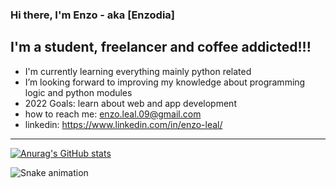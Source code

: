 ### Hi there, I'm Enzo - aka [Enzodia]

## I'm a student, freelancer and coffee addicted!!!

-  I'm currently learning everything mainly python related
-  I’m looking forward to improving my knowledge about programming logic and python modules
-  2022 Goals: learn about web and app development
-  how to reach me: enzo.leal.09@gmail.com
-  linkedin: https://www.linkedin.com/in/enzo-leal/


---

[![Anurag's GitHub stats](https://github-readme-stats.vercel.app/api?username=Enzo-leal&?count_private=true&theme=synthwave)](https://github.com/Enzo-Leal/Enzo-Leal)


![Snake animation](https://github.com/Enzo-Leal/Enzo-Leal/Enzo-Leal/blob/output/github-contribution-grid-snake.svg)
 
